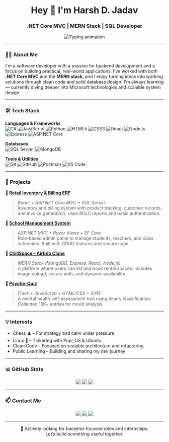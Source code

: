 <h1 align="center">Hey 👋 I'm Harsh D. Jadav</h1>
<h3 align="center">.NET Core MVC | MERN Stack | SQL Developer</h3>

<p align="center">
  <img src="https://readme-typing-svg.herokuapp.com?font=Fira+Code&pause=1000&center=true&vCenter=true&width=440&lines=Software+Engineer+in+Progress...;Passionate+Backend+Developer;Building+Full-Stack+Web+Apps" alt="Typing animation" />
</p>

---

### 👨‍💻 About Me

I'm a software developer with a passion for backend development and a focus on building practical, real-world applications. I’ve worked with both **.NET Core MVC** and the **MERN stack**, and I enjoy turning ideas into working solutions through clean code and solid database design. I'm always learning — currently diving deeper into Microsoft technologies and scalable system design.

---

### 🛠️ Tech Stack

**Languages & Frameworks**  
![C#](https://img.shields.io/badge/C%23-239120.svg?style=flat&logo=c-sharp&logoColor=white)
![JavaScript](https://img.shields.io/badge/JavaScript-F7DF1E.svg?style=flat&logo=javascript&logoColor=000)
![Python](https://img.shields.io/badge/Python-3776AB.svg?style=flat&logo=python&logoColor=white)
![HTML5](https://img.shields.io/badge/HTML5-E34F26.svg?style=flat&logo=html5&logoColor=white)
![CSS3](https://img.shields.io/badge/CSS3-1572B6.svg?style=flat&logo=css3&logoColor=white)
![React](https://img.shields.io/badge/React-20232A.svg?style=flat&logo=react&logoColor=61DAFB)
![Node.js](https://img.shields.io/badge/Node.js-339933.svg?style=flat&logo=node.js&logoColor=white)
![Express](https://img.shields.io/badge/Express.js-000000.svg?style=flat&logo=express&logoColor=white)
![ASP.NET Core](https://img.shields.io/badge/ASP.NET_Core-512BD4.svg?style=flat&logo=.net&logoColor=white)

**Databases**  
![SQL Server](https://img.shields.io/badge/SQL_Server-CC2927.svg?style=flat&logo=microsoft-sql-server&logoColor=white)
![MongoDB](https://img.shields.io/badge/MongoDB-4EA94B.svg?style=flat&logo=mongodb&logoColor=white)

**Tools & Utilities**  
![Git](https://img.shields.io/badge/Git-F05032.svg?style=flat&logo=git&logoColor=white)
![GitHub](https://img.shields.io/badge/GitHub-181717.svg?style=flat&logo=github&logoColor=white)
![Postman](https://img.shields.io/badge/Postman-FF6C37.svg?style=flat&logo=postman&logoColor=white)
![VS Code](https://img.shields.io/badge/VS_Code-007ACC.svg?style=flat&logo=visual-studio-code&logoColor=white)

---

### 📂 Projects

**🧾 [Retail Inventory & Billing ERP](https://github.com/harshh-0304/Photo-Adventures)**  
> *React + ASP.NET Core MVC + SQL Server*  
Inventory and billing system with product tracking, customer records, and invoice generation. Uses RDLC reports and basic authentication.

**🏫 [School Management System](https://github.com/harshh-0304/school-management)**  
> *ASP.NET MVC + Razor Views + EF Core*  
Role-based admin panel to manage students, teachers, and class schedules. Built with CRUD features and secure login.

**🏡 [ChillSpace – Airbnb Clone](https://chilspace.vercel.app)**  
> *MERN Stack (MongoDB, Express, React, Node.js)*  
A platform where users can list and book rental spaces. Includes image upload, secure auth, and dynamic availability.

**🧠 [Psyche-Quiz](https://psyche-quiz.onrender.com/)**  
> *Flask + JavaScript + HTML/CSS + SVM*  
A mental health self-assessment tool using binary classification. Collected 15K+ entries for mood analysis.

---

### 💡 Interests

- Chess ♟️ – For strategy and calm under pressure  
- Linux 🐧 – Tinkering with Pop!\_OS & Ubuntu  
- Clean Code – Focused on scalable architecture and refactoring  
- Public Learning – Building and sharing my dev journey

---

### 📊 GitHub Stats

<p align="center">
  <img src="https://github-readme-stats.vercel.app/api?username=harshh-0304&show_icons=true&theme=default&count_private=true&include_all_commits=true" />
  <img src="https://github-readme-streak-stats.herokuapp.com/?user=harshh-0304&theme=default" />
  <img src="https://github-readme-stats.vercel.app/api/top-langs/?username=harshh-0304&layout=compact&theme=default" />
</p>

---

### 📫 Contact Me

<p align="center">
  <a href="http://www.linkedin.com/in/harshh33">
    <img src="https://img.shields.io/badge/LinkedIn-Connect-blue?style=for-the-badge&logo=linkedin&logoColor=white" />
  </a>
  <a href="mailto:harshjadav332004@gmail.com">
    <img src="https://img.shields.io/badge/Gmail-Message-red?style=for-the-badge&logo=gmail&logoColor=white" />
  </a>
  <a href="https://github.com/harshh-0304">
    <img src="https://img.shields.io/badge/GitHub-Profile-black?style=for-the-badge&logo=github&logoColor=white" />
  </a>
</p>

---

<p align="center">
  🚀 Actively looking for backend-focused roles and internships.  
  <br/>Let’s build something useful together.
</p>
